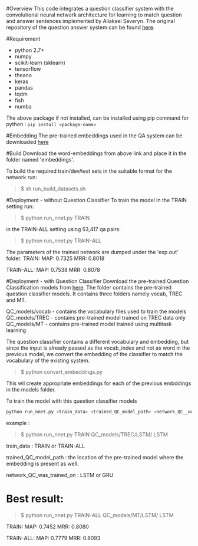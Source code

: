 #Overview
This code integrates a question classifier system with the convolutional neural network architecture for learning to match question and answer sentences implemented by Aliaksei Severyn. The original repository of the question answer system can be found [here](https://github.com/aseveryn/deep-qa).

#Requirement

- python 2.7+
- numpy
- scikit-learn (sklearn)
- tensorflow
- theano
- keras
- pandas
- tqdm
- fish
- numba

The above package if not installed, can be installed using pip command for python : `pip install <package-name>`

#Embedding
The pre-trained embeddings used in the QA system can be downloaded [here](https://drive.google.com/folderview?id=0B-yipfgecoSBfkZlY2FFWEpDR3M4Qkw5U055MWJrenE5MTBFVXlpRnd0QjZaMDQxejh1cWs&usp=sharing)

#Build
Download the word-embeddings from above link and place it in the folder named 'embeddings'.

To build the required train/dev/test sets in the suitable format for the network run:

>$ sh run_build_datasets.sh

#Deployment - without Question Classifier
To train the model in the TRAIN setting run:

>$ python run_nnet.py TRAIN

in the TRAIN-ALL setting using 53,417 qa pairs:

>$ python run_nnet.py TRAIN-ALL

The parameters of the trained network are dumped under the 'exp.out' folder.
TRAIN:
MAP: 0.7325
MRR: 0.8018

TRAIN-ALL:
MAP: 0.7538
MRR: 0.8078

#Deployment - with Question Classifier
Download the pre-trained Question Classification models from [here](https://drive.google.com/open?id=0B11zdsTNhzfGVzd5WXQzUTJ1cDg).
The folder contains the pre-trained question classifier models. It contains three folders namely vocab, TREC and MT.  

QC_models/vocab - contains the vocabulary files used to train the models  
QC_models/TREC - contains pre-trained model trained on TREC data only   
QC_models/MT - contains pre-trained model trained using multitask learning  

The question classifier contains a different vocabulary and embedding, but since the input is already passed as the vocab_index and not as word in the previous model, we convert the embedding of the classifier to match the vocabulary of the existing system.

>$ python convert_embeddings.py

This wil create appropriate embeddings for each of the previous embddings in the models folder.

To train the model with this question classifier models

```sh
python run_nnet.py <train_data> <trained_QC_model_path> <network_QC__was_trained_on>
```

example :
>$ python run_nnet.py TRAIN QC_models/TREC/LSTM/ LSTM

train_data : TRAIN or TRAIN-ALL

trained_QC_model_path : the location of the pre-trained model where the embedding is present as well.  

network_QC_was_trained_on : LSTM or GRU

# Best result:

>$ python run_nnet.py TRAIN-ALL QC_models/MT/LSTM/ LSTM

TRAIN:
MAP: 0.7452
MRR: 0.8080

TRAIN-ALL:
MAP: 0.7779
MRR: 0.8093